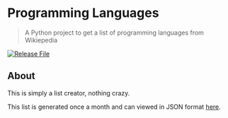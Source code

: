 # Programming Languages
>  A Python project to get a list of programming languages from Wikiepedia

[![Release File](https://github.com/NicholasSynovic/programming-languages/actions/workflows/main.yml/badge.svg)](https://github.com/NicholasSynovic/programming-languages/actions/workflows/main.yml)

## About

This is simply a list creator, nothing crazy.

This list is generated once a month and can viewed in JSON format [here](https://raw.githubusercontent.com/NicholasSynovic/programming-languages/main/languages.json).
